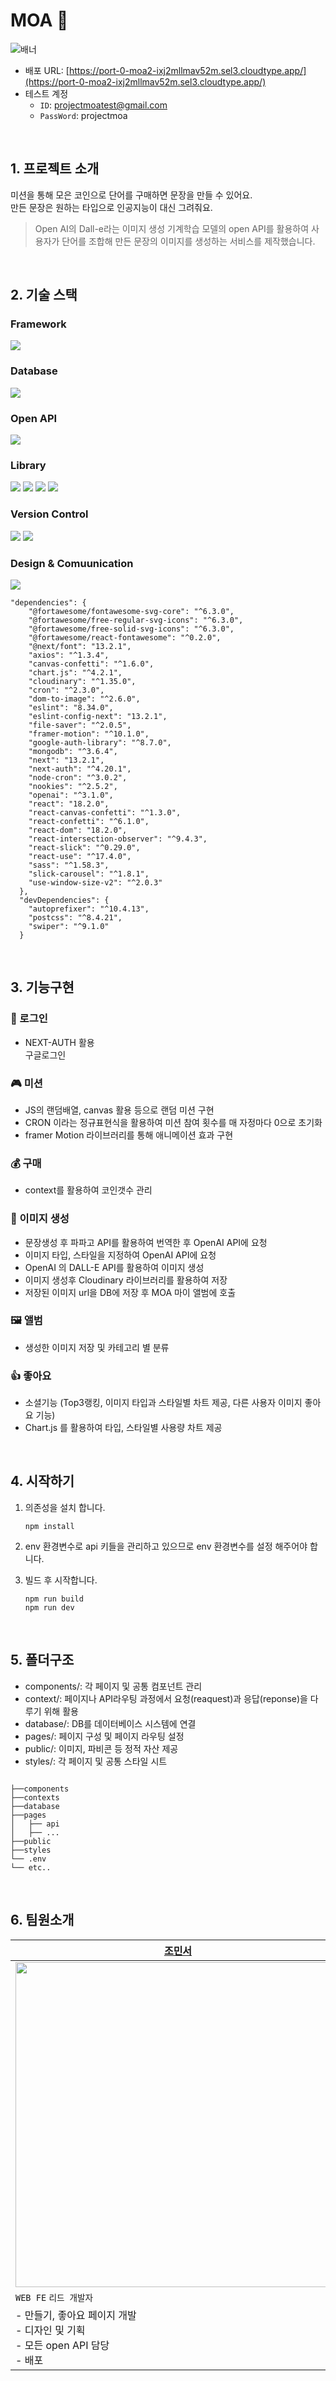 # MOA 🎨

![배너](https://github.com/Green-Team-D/MOA/assets/112158792/997047da-b46c-4f19-94a1-e22bc31c8b3e)

- 배포 URL: [https://port-0-moa2-ixj2mllmav52m.sel3.cloudtype.app/](https://port-0-moa2-ixj2mllmav52m.sel3.cloudtype.app/)
- 테스트 계정
  - `ID`: projectmoatest@gmail.com
  - `PassWord`: projectmoa

<br/>

## 1. 프로젝트 소개

미션을 통해 모은 코인으로 단어를 구매하면 문장을 만들 수 있어요. <br />
만든 문장은 원하는 타입으로 인공지능이 대신 그려줘요. 

> Open AI의 Dall-e라는 이미지 생성 기계학습 모델의 open API를 활용하여 사용자가 단어를 조합해 만든 문장의 이미지를 생성하는 서비스를 제작했습니다. 
<br/>

## 2. 기술 스택
### Framework
<img src="https://img.shields.io/badge/next.js-000000?style=for-the-badge&logo=nextdotjs&logoColor=white">

### Database
 <img src="https://img.shields.io/badge/mongoDB-47A248?style=for-the-badge&logo=MongoDB&logoColor=white">

### Open API
 <img src="https://img.shields.io/badge/OpenAI-412991?style=for-the-badge&logo=openai&logoColor=white">

### Library
<div diplay="inline-block" >
  <img src="https://img.shields.io/badge/Axios-5A29E4?style=for-the-badge&logo=axios&logoColor=white">
  <img src="https://img.shields.io/badge/Chart.js-13324B?style=for-the-badge&logo=chartdotjs&logoColor=white">
  <img src="https://img.shields.io/badge/Swiper-6332F6?style=for-the-badge&logo=swiper&logoColor=white">
  <img src="https://img.shields.io/badge/Sass-CC6699?style=for-the-badge&logo=sass&logoColor=white">
</div>

### Version Control 
<div diplay="inline-block" >
  <img src="https://img.shields.io/badge/Git-F05032?style=for-the-badge&logo=git&logoColor=white">
  <img src="https://img.shields.io/badge/GitHub-181717?style=for-the-badge&logo=github&logoColor=white">
</div>

### Design & Comuunication
<img src="https://img.shields.io/badge/Figma-F24E1E?style=for-the-badge&logo=figma&logoColor=white">

```
"dependencies": {
    "@fortawesome/fontawesome-svg-core": "^6.3.0",
    "@fortawesome/free-regular-svg-icons": "^6.3.0",
    "@fortawesome/free-solid-svg-icons": "^6.3.0",
    "@fortawesome/react-fontawesome": "^0.2.0",
    "@next/font": "13.2.1",
    "axios": "^1.3.4",
    "canvas-confetti": "^1.6.0",
    "chart.js": "^4.2.1",
    "cloudinary": "^1.35.0",
    "cron": "^2.3.0",
    "dom-to-image": "^2.6.0",
    "eslint": "8.34.0",
    "eslint-config-next": "13.2.1",
    "file-saver": "^2.0.5",
    "framer-motion": "^10.1.0",
    "google-auth-library": "^8.7.0",
    "mongodb": "^3.6.4",
    "next": "13.2.1",
    "next-auth": "^4.20.1",
    "node-cron": "^3.0.2",
    "nookies": "^2.5.2",
    "openai": "^3.1.0",
    "react": "18.2.0",
    "react-canvas-confetti": "^1.3.0",
    "react-confetti": "^6.1.0",
    "react-dom": "18.2.0",
    "react-intersection-observer": "^9.4.3",
    "react-slick": "^0.29.0",
    "react-use": "^17.4.0",
    "sass": "^1.58.3",
    "slick-carousel": "^1.8.1",
    "use-window-size-v2": "^2.0.3"
  },
  "devDependencies": {
    "autoprefixer": "^10.4.13",
    "postcss": "^8.4.21",
    "swiper": "^9.1.0"
  }
```
<br/>

## 3. 기능구현
### 🔐 로그인 
- NEXT-AUTH 활용 <br/>
  구글로그인

### 🎮 미션
- JS의 랜덤배열, canvas 활용 등으로 랜덤 미션 구현
- CRON 이라는 정규표현식을 활용하여 미션 참여 횟수를 매 자정마다 0으로 초기화
- framer Motion 라이브러리를 통해 애니메이션 효과 구현

### 💰 구매
- context를 활용하여 코인갯수 관리
  
### 🎨 이미지 생성
- 문장생성 후 파파고 API를 활용하여 번역한 후 OpenAI API에 요청
- 이미지 타입, 스타일을 지정하여 OpenAI API에 요청
- OpenAI 의 DALL-E API를 활용하여 이미지 생성
- 이미지 생성후 Cloudinary 라이브러리를 활용하여 저장
- 저장된 이미지 url을 DB에 저장 후 MOA 마이 앨범에 호출

### 🖼 앨범
- 생성한 이미지 저장 및 카테고리 별 분류

### 👍 좋아요 
- 소셜기능 (Top3랭킹, 이미지 타입과 스타일별 차트 제공, 다른 사용자 이미지 좋아요 기능)
- Chart.js 를 활용하여 타입, 스타일별 사용량 차트 제공
<br/>

## 4. 시작하기
1. 의존성을 설치 합니다.
   
   ```
   npm install
   ```
   
2. env 환경변수로 api 키들을 관리하고 있으므로 env 환경변수를 설정 해주어야 합니다. 

3. 빌드 후 시작합니다.

   ```
   npm run build
   npm run dev
   ```

<br/>

## 5. 폴더구조
- components/: 각 페이지 및 공통 컴포넌트 관리
- context/: 페이지나 API라우팅 과정에서 요청(reaquest)과 응답(reponse)을 다루기 위해 활용
- database/: DB를 데이터베이스 시스템에 연결
- pages/: 페이지 구성 및 페이지 라우팅 설정
- public/: 이미지, 파비콘 등 정적 자산 제공
- styles/: 각 페이지 및 공통 스타일 시트

 ```

├──components
├──contexts
├──database
├──pages
│   ├── api
│   ├── ...
├──public
├──styles
└── .env
└── etc..

 ```
<br/>

## 6. 팀원소개

|    [조민서](https://github.com/ZziBooOooo)  | [김형재](https://github.com/wo3214) | [김서연](https://github.com/seokimsy)  |
|-------------------------------------------|-------------------------------------|------------------------------------------|
|<img width="520" src="https://avatars.githubusercontent.com/u/107842817?v=4">|<img width="520" src="https://avatars.githubusercontent.com/u/118143199?v=4">|<img width="520" src="https://avatars.githubusercontent.com/u/112158792?v=4"> |
|           `WEB FE` `리드 개발자`           |            `WEB FE`                 |               `WEB FE`                   |
| - 만들기, 좋아요 페이지 개발<br/> - 디자인 및 기획 <br/> - 모든 open API 담당<br/> - 배포 | - 구매하기, 앨범 페이지 개발<br/> - 로그인 구현<br/> 코인 수 관리| - 메인페이지, 미션 페이지 개발<br/> - 디자인<br/>- 미션횟수 데이터 관리|

